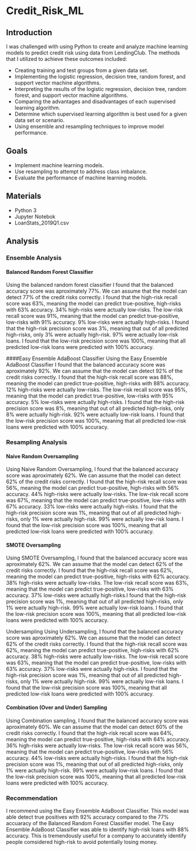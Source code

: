 # Credit_Risk_ML
## Introduction
I was challenged with using Python to create and analyze machine learning models to predict credit risk using data from LendingClub. The methods that I utilized to achieve these outcomes included:

- Creating training and test groups from a given data set. <br>
- Implementing the logistic regression, decision tree, random forest, and support vector machine algorithms. <br>
- Interpreting the results of the logistic regression, decision tree, random forest, and support vector machine algorithms. <br>
- Comparing the advantages and disadvantages of each supervised learning algorithm.<br>
- Determine which supervised learning algorithm is best used for a given data set or scenario.<br>
- Using ensemble and resampling techniques to improve model performance.<br>

## Goals
- Implement machine learning models.<br>
- Use resampling to attempt to address class imbalance.<br>
- Evaluate the performance of machine learning models.<br>

## Materials
- Python 3 <br>
- Jupyter Notebok <br>
- LoanStats_2019Q1.csv <br>

## Analysis
### Ensemble Analysis
#### Balanced Random Forest Classifier
Using the balanced random forest classifier I found that the balanced accuracy score was aproximately 77%. We can assume that the model can detect 77% of the credit risks correctly. I found that the high-risk recall score was 63%, meaning the model can predict true-positive, high-risks with 63% accuracy. 34% high-risks were actually low-risks. The low-risk recall score was 91%, meaning that the model can predict true-positive, low-risks with 91% accuracy. 9% low-risks were actually high-risks. I found that the high-risk precision score was 3%, meaning that out of all predicted high-risks, only 3% were actually high-risk. 97% were actually low-risk loans. I found that the low-risk precision score was 100%, meaning that all predicted low-risk loans were predicted with 100% accuracy.

####Easy Ensemble AdaBoost Classifier
Using the Easy Ensemble AdaBoost Classifier I found that the balanced accuracy score was aproximately 92%. We can assume that the model can detect 92% of the credit risks correctly. I found that the high-risk recall score was 88%, meaning the model can predict true-positive, high-risks with 88% accuracy. 12% high-risks were actually low-risks. The low-risk recall score was 95%, meaning that the model can predict true-positive, low-risks with 95% accuracy. 5% low-risks were actually high-risks. I found that the high-risk precision score was 8%, meaning that out of all predicted high-risks, only 8% were actually high-risk. 92% were actually low-risk loans. I found that the low-risk precision score was 100%, meaning that all predicted low-risk loans were predicted with 100% accuracy.

### Resampling Analysis
#### Naive Random Oversampling
Using Naive Random Oversampling, I found that the balanced accuracy score was aproximately 62%. We can assume that the model can detect 62% of the credit risks correctly. I found that the high-risk recall score was 56%, meaning the model can predict true-positive, high-risks with 56% accuracy. 44% high-risks were actually low-risks. The low-risk recall score was 67%, meaning that the model can predict true-positive, low-risks with 67% accuracy. 33% low-risks were actually high-risks. I found that the high-risk precision score was 1%, meaning that out of all predicted high-risks, only 1% were actually high-risk. 99% were actually low-risk loans. I found that the low-risk precision score was 100%, meaning that all predicted low-risk loans were predicted with 100% accuracy.

#### SMOTE Oversampling
Using SMOTE Oversampling, I found that the balanced accuracy score was aproximately 62%. We can assume that the model can detect 62% of the credit risks correctly. I found that the high-risk recall score was 62%, meaning the model can predict true-positive, high-risks with 62% accuracy. 38% high-risks were actually low-risks. The low-risk recall score was 63%, meaning that the model can predict true-positive, low-risks with 63% accuracy. 37% low-risks were actually high-risks.I found that the high-risk precision score was 1%, meaning that out of all predicted high-risks, only 1% were actually high-risk. 99% were actually low-risk loans. I found that the low-risk precision score was 100%, meaning that all predicted low-risk loans were predicted with 100% accuracy.

Undersampling
Using Undersampling, I found that the balanced accuracy score was aproximately 62%. We can assume that the model can detect 62% of the credit risks correctly. I found that the high-risk recall score was 62%, meaning the model can predict true-positive, high-risks with 62% accuracy. 38% high-risks were actually low-risks. The low-risk recall score was 63%, meaning that the model can predict true-positive, low-risks with 63% accuracy. 37% low-risks were actually high-risks. I found that the high-risk precision score was 1%, meaning that out of all predicted high-risks, only 1% were actually high-risk. 99% were actually low-risk loans. I found that the low-risk precision score was 100%, meaning that all predicted low-risk loans were predicted with 100% accuracy.

#### Combination (Over and Under) Sampling
Using Combination sampling, I found that the balanced accuracy score was aproximately 60%. We can assume that the model can detect 60% of the credit risks correctly. I found that the high-risk recall score was 64%, meaning the model can predict true-positive, high-risks with 64% accuracy. 36% high-risks were actually low-risks. The low-risk recall score was 56%, meaning that the model can predict true-positive, low-risks with 56% accuracy. 44% low-risks were actually high-risks. I found that the high-risk precision score was 1%, meaning that out of all predicted high-risks, only 1% were actually high-risk. 99% were actually low-risk loans. I found that the low-risk precision score was 100%, meaning that all predicted low-risk loans were predicted with 100% accuracy.

### Recommendation
I recommend using the Easy Ensemble AdaBoost Classifier. This model was able detect true positives with 92% accuracy compared to the 77% accuaracy of the Balanced Random Forest Classifier model. The Easy Ensemble AdaBoost Classifier was able to identify high-risk loans with 88% accuracy. This is tremendously useful for a company to accurately identify people comsidered high-risk to avoid potentially losing money.
